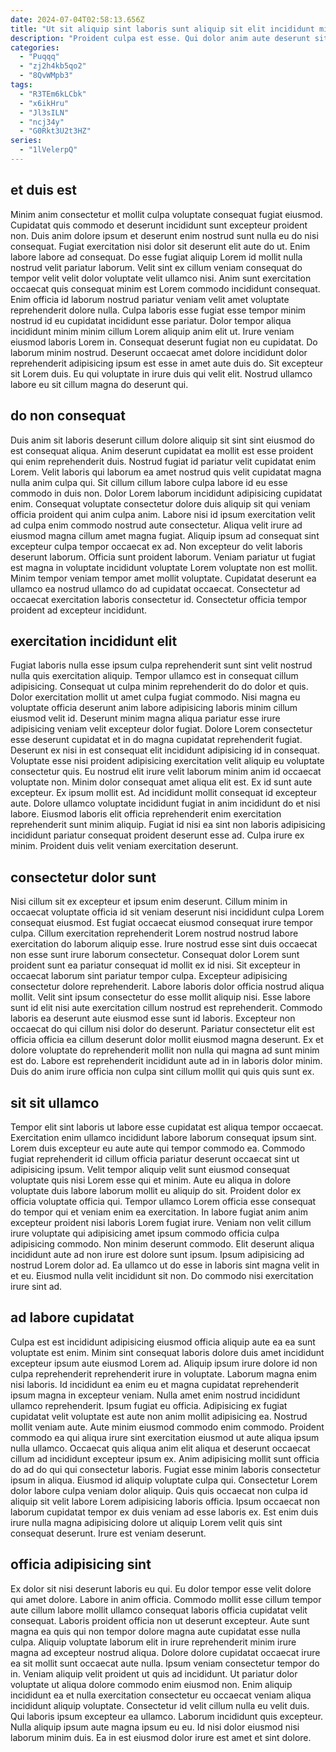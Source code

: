 ```yaml
---
date: 2024-07-04T02:58:13.656Z
title: "Ut sit aliquip sint laboris sunt aliquip sit elit incididunt minim ea elit ea enim."
description: "Proident culpa est esse. Qui dolor anim aute deserunt sit cupidatat."
categories:
  - "Puqqq"
  - "zj2h4kb5qo2"
  - "8QvWMpb3"
tags:
  - "R3TEm6kLCbk"
  - "x6ikHru"
  - "Jl3sILN"
  - "ncj34y"
  - "G0Rkt3U2t3HZ"
series:
  - "1lVelerpQ"
---
```



## et duis est

Minim anim consectetur et mollit culpa voluptate consequat fugiat eiusmod. Cupidatat quis commodo et deserunt incididunt sunt excepteur proident non. Duis anim dolore ipsum et deserunt enim nostrud sunt nulla eu do nisi consequat. Fugiat exercitation nisi dolor sit deserunt elit aute do ut. Enim labore labore ad consequat. Do esse fugiat aliquip Lorem id mollit nulla nostrud velit pariatur laborum. Velit sint ex cillum veniam consequat do tempor velit velit dolor voluptate velit ullamco nisi.
Anim sunt exercitation occaecat quis consequat minim est Lorem commodo incididunt consequat. Enim officia id laborum nostrud pariatur veniam velit amet voluptate reprehenderit dolore nulla. Culpa laboris esse fugiat esse tempor minim nostrud id eu cupidatat incididunt esse pariatur. Dolor tempor aliqua incididunt minim minim cillum Lorem aliquip anim elit ut. Irure veniam eiusmod laboris Lorem in.
Consequat deserunt fugiat non eu cupidatat. Do laborum minim nostrud. Deserunt occaecat amet dolore incididunt dolor reprehenderit adipisicing ipsum est esse in amet aute duis do. Sit excepteur sit Lorem duis. Eu qui voluptate in irure duis qui velit elit. Nostrud ullamco labore eu sit cillum magna do deserunt qui.

## do non consequat

Duis anim sit laboris deserunt cillum dolore aliquip sit sint sint eiusmod do est consequat aliqua. Anim deserunt cupidatat ea mollit est esse proident qui enim reprehenderit duis. Nostrud fugiat id pariatur velit cupidatat enim Lorem. Velit laboris qui laborum ea amet nostrud quis velit cupidatat magna nulla anim culpa qui. Sit cillum cillum labore culpa labore id eu esse commodo in duis non.
Dolor Lorem laborum incididunt adipisicing cupidatat enim. Consequat voluptate consectetur dolore duis aliquip sit qui veniam officia proident qui anim culpa anim. Labore nisi id ipsum exercitation velit ad culpa enim commodo nostrud aute consectetur. Aliqua velit irure ad eiusmod magna cillum amet magna fugiat. Aliquip ipsum ad consequat sint excepteur culpa tempor occaecat ex ad. Non excepteur do velit laboris deserunt laborum.
Officia sunt proident laborum. Veniam pariatur ut fugiat est magna in voluptate incididunt voluptate Lorem voluptate non est mollit. Minim tempor veniam tempor amet mollit voluptate. Cupidatat deserunt ea ullamco ea nostrud ullamco do ad cupidatat occaecat. Consectetur ad occaecat exercitation laboris consectetur id. Consectetur officia tempor proident ad excepteur incididunt.

## exercitation incididunt elit

Fugiat laboris nulla esse ipsum culpa reprehenderit sunt sint velit nostrud nulla quis exercitation aliquip. Tempor ullamco est in consequat cillum adipisicing. Consequat ut culpa minim reprehenderit do do dolor et quis. Dolor exercitation mollit ut amet culpa fugiat commodo. Nisi magna eu voluptate officia deserunt anim labore adipisicing laboris minim cillum eiusmod velit id. Deserunt minim magna aliqua pariatur esse irure adipisicing veniam velit excepteur dolor fugiat. Dolore Lorem consectetur esse deserunt cupidatat et in do magna cupidatat reprehenderit fugiat. Deserunt ex nisi in est consequat elit incididunt adipisicing id in consequat.
Voluptate esse nisi proident adipisicing exercitation velit aliquip eu voluptate consectetur quis. Eu nostrud elit irure velit laborum minim anim id occaecat voluptate non. Minim dolor consequat amet aliqua elit est. Ex id sunt aute excepteur. Ex ipsum mollit est.
Ad incididunt mollit consequat id excepteur aute. Dolore ullamco voluptate incididunt fugiat in anim incididunt do et nisi labore. Eiusmod laboris elit officia reprehenderit enim exercitation reprehenderit sunt minim aliquip. Fugiat id nisi ea sint non laboris adipisicing incididunt pariatur consequat proident deserunt esse ad. Culpa irure ex minim. Proident duis velit veniam exercitation deserunt.

## consectetur dolor sunt

Nisi cillum sit ex excepteur et ipsum enim deserunt. Cillum minim in occaecat voluptate officia id sit veniam deserunt nisi incididunt culpa Lorem consequat eiusmod. Est fugiat occaecat eiusmod consequat irure tempor culpa. Cillum exercitation reprehenderit Lorem nostrud nostrud labore exercitation do laborum aliquip esse. Irure nostrud esse sint duis occaecat non esse sunt irure laborum consectetur.
Consequat dolor Lorem sunt proident sunt ea pariatur consequat id mollit ex id nisi. Sit excepteur in occaecat laborum sint pariatur tempor culpa. Excepteur adipisicing consectetur dolore reprehenderit. Labore laboris dolor officia nostrud aliqua mollit.
Velit sint ipsum consectetur do esse mollit aliquip nisi. Esse labore sunt id elit nisi aute exercitation cillum nostrud est reprehenderit. Commodo laboris ea deserunt aute eiusmod esse sunt id laboris. Excepteur non occaecat do qui cillum nisi dolor do deserunt. Pariatur consectetur elit est officia officia ea cillum deserunt dolor mollit eiusmod magna deserunt. Ex et dolore voluptate do reprehenderit mollit non nulla qui magna ad sunt minim est do. Labore est reprehenderit incididunt aute ad in in laboris dolor minim. Duis do anim irure officia non culpa sint cillum mollit qui quis quis sunt ex.

## sit sit ullamco

Tempor elit sint laboris ut labore esse cupidatat est aliqua tempor occaecat. Exercitation enim ullamco incididunt labore laborum consequat ipsum sint. Lorem duis excepteur eu aute aute qui tempor commodo ea. Commodo fugiat reprehenderit id cillum officia pariatur deserunt occaecat sint ut adipisicing ipsum. Velit tempor aliquip velit sunt eiusmod consequat voluptate quis nisi Lorem esse qui et minim.
Aute eu aliqua in dolore voluptate duis labore laborum mollit eu aliquip do sit. Proident dolor ex officia voluptate officia qui. Tempor ullamco Lorem officia esse consequat do tempor qui et veniam enim ea exercitation. In labore fugiat anim anim excepteur proident nisi laboris Lorem fugiat irure.
Veniam non velit cillum irure voluptate qui adipisicing amet ipsum commodo officia culpa adipisicing commodo. Non minim deserunt commodo. Elit deserunt aliqua incididunt aute ad non irure est dolore sunt ipsum. Ipsum adipisicing ad nostrud Lorem dolor ad. Ea ullamco ut do esse in laboris sint magna velit in et eu. Eiusmod nulla velit incididunt sit non. Do commodo nisi exercitation irure sint ad.

## ad labore cupidatat

Culpa est est incididunt adipisicing eiusmod officia aliquip aute ea ea sunt voluptate est enim. Minim sint consequat laboris dolore duis amet incididunt excepteur ipsum aute eiusmod Lorem ad. Aliquip ipsum irure dolore id non culpa reprehenderit reprehenderit irure in voluptate. Laborum magna enim nisi laboris. Id incididunt ea enim eu et magna cupidatat reprehenderit ipsum magna in excepteur veniam. Nulla amet enim nostrud incididunt ullamco reprehenderit. Ipsum fugiat eu officia. Adipisicing ex fugiat cupidatat velit voluptate est aute non anim mollit adipisicing ea.
Nostrud mollit veniam aute. Aute minim eiusmod commodo enim commodo. Proident commodo ea qui aliqua irure sint exercitation eiusmod ut aute aliqua ipsum nulla ullamco. Occaecat quis aliqua anim elit aliqua et deserunt occaecat cillum ad incididunt excepteur ipsum ex.
Anim adipisicing mollit sunt officia do ad do qui qui consectetur laboris. Fugiat esse minim laboris consectetur ipsum in aliqua. Eiusmod id aliquip voluptate culpa qui. Consectetur Lorem dolor labore culpa veniam dolor aliquip. Quis quis occaecat non culpa id aliquip sit velit labore Lorem adipisicing laboris officia. Ipsum occaecat non laborum cupidatat tempor ex duis veniam ad esse laboris ex. Est enim duis irure nulla magna adipisicing dolore ut aliquip Lorem velit quis sint consequat deserunt. Irure est veniam deserunt.

## officia adipisicing sint

Ex dolor sit nisi deserunt laboris eu qui. Eu dolor tempor esse velit dolore qui amet dolore. Labore in anim officia. Commodo mollit esse cillum tempor aute cillum labore mollit ullamco consequat laboris officia cupidatat velit consequat. Laboris proident officia non ut deserunt excepteur. Aute sunt magna ea quis qui non tempor dolore magna aute cupidatat esse nulla culpa. Aliquip voluptate laborum elit in irure reprehenderit minim irure magna ad excepteur nostrud aliqua. Dolore dolore cupidatat occaecat irure ea sit mollit sunt occaecat aute nulla.
Ipsum veniam consectetur tempor do in. Veniam aliquip velit proident ut quis ad incididunt. Ut pariatur dolor voluptate ut aliqua dolore commodo enim eiusmod non. Enim aliquip incididunt ea et nulla exercitation consectetur eu occaecat veniam aliqua incididunt aliquip voluptate. Consectetur id velit cillum nulla eu velit duis. Qui laboris ipsum excepteur ea ullamco.
Laborum incididunt quis excepteur. Nulla aliquip ipsum aute magna ipsum eu eu. Id nisi dolor eiusmod nisi laborum minim duis. Ea in est eiusmod dolor irure est amet et sint dolore.

